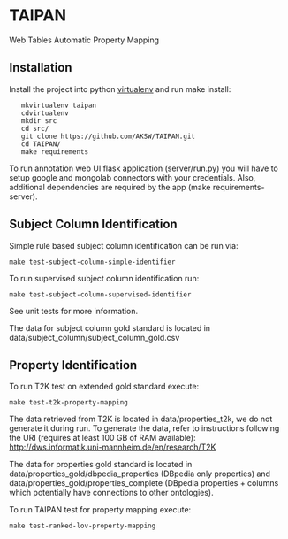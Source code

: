 # TAIPAN
Web Tables Automatic Property Mapping

## Installation
Install the project into python [virtualenv](https://virtualenvwrapper.readthedocs.org/en/latest/) and run make install:
```
   mkvirtualenv taipan
   cdvirtualenv
   mkdir src
   cd src/
   git clone https://github.com/AKSW/TAIPAN.git
   cd TAIPAN/
   make requirements
```

To run annotation web UI flask application (server/run.py) you will have to setup google and mongolab connectors with your credentials. Also, additional dependencies are required by the app (make requirements-server).

## Subject Column Identification

Simple rule based subject column identification can be run via:
```
make test-subject-column-simple-identifier
```

To run supervised subject column identification run:
```
make test-subject-column-supervised-identifier
```

See unit tests for more information.

The data for subject column gold standard is located in data/subject_column/subject_column_gold.csv

## Property Identification

To run T2K test on extended gold standard execute:
```
make test-t2k-property-mapping
```
The data retrieved from T2K is located in data/properties_t2k, we do not generate it during run. To generate the data, refer to instructions following the URI (requires at least 100 GB of RAM available): http://dws.informatik.uni-mannheim.de/en/research/T2K

The data for properties gold standard is located in data/properties_gold/dbpedia_properties (DBpedia only properties) and data/properties_gold/properties_complete (DBpedia properties + columns which potentially have connections to other ontologies).

To run TAIPAN test for property mapping execute:
```
make test-ranked-lov-property-mapping
```
